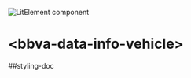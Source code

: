 ![LitElement component](https://img.shields.io/badge/litElement-component-blue.svg)

# \<bbva-data-info-vehicle>

##styling-doc